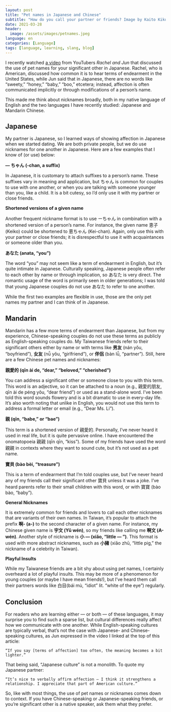 ```yaml
---
layout: post
title: "Pet names in Japanese and Chinese"
subtitle: "How do you call your partner or friends? Image by Kaito Kikuchi — Own Work"
date: 2021-03-28
header:
  image: /assets/images/petnames.jpeg
language: en
categories: [Language]
tags: [language, learning, slang, blog]
---
```


I recently watched [a video](https://www.youtube.com/watch?v=XfaifpRq9CA) from YouTubers _Rachel and Jun_ that discussed the use of pet names for your significant other in Japanese. Rachel, who is American, discussed how common it is to hear terms of endearment in the United States, while Jun said that in Japanese, there are no words like “sweety,” “honey,” “baby,” “boo,” etcetera; instead, affection is often communicated implicitly or through modifications of a person’s name.

This made me think about nicknames broadly, both in my native language of English and the two languages I have recently studied: Japanese and Mandarin Chinese.

## Japanese

My partner is Japanese, so I learned ways of showing affection in Japanese when we started dating. We are both private people, but we do use nicknames for one another in Japanese. Here are a few examples that I know of (or use) below:

**— ちゃん (-chan, a suffix)**

In Japanese, it is customary to attach suffixes to a person’s name. These suffixes vary in meaning and application, but ちゃん is common for couples to use with one another, or when you are talking with someone younger than you, like a child. It is a bit cutesy, so I’d only use it with my partner or close friends.

**Shortened versions of a given name**

Another frequent nickname format is to use ーちゃん in combination with a shortened version of a person’s name. For instance, the given name 恵子 (Keiko) could be shortened to 恵ちゃん (Kei-chan). Again, only use this with your partner or close friends; it is disrespectful to use it with acquaintances or someone older than you.

**あなた (anata, “you”)**

The word “you” may not seem like a term of endearment in English, but it’s quite intimate in Japanese. Culturally speaking, Japanese people often refer to each other by name or through implication, so あなた is very direct. The romantic usage of the word is primarily seen in older generations; I was told that young Japanese couples do not use あなた to refer to one another.

While the first two examples are flexible in use, those are the only pet names my partner and I can think of in Japanese.

## Mandarin

Mandarin has a few more terms of endearment than Japanese, but from my experience, Chinese-speaking couples do not use these terms as publicly as English-speaking couples do. My Taiwanese friends refer to their significant others either by name or with terms like **男友** (nán yǒu, “boyfriend”), **女友** (nǚ yǒu, “girlfriend”), or **伴侶** (bàn lǚ, “partner”). Still, here are a few Chinese pet names and nicknames:

**親愛的 (qīn ài de, “dear,” “beloved,” “cherished”)**

You can address a significant other or someone close to you with this term. This word is an adjective, so it can be attached to a noun (e.g., 親愛的朋友, qīn ài de péng yǒu, “dear friend”) or used as a stand-alone word. I’ve been told this word sounds flowery and is a bit dramatic to use in every-day life. It’s also worth noting that unlike in English, you would not use this term to address a formal letter or email (e.g., “Dear Ms. Li”).

**親 (qīn, “babe,” or “bae”)**

This term is a shortened version of 親愛的. Personally, I’ve never heard it used in real life, but it is quite pervasive online. I have encountered the onomatopoeia 親親 (qīn qīn, “kiss”). Some of my friends have used the word 親親 in contexts where they want to sound cute, but it’s not used as a pet name.


**寶貝 (bào bèi, “treasure”)**

This is a term of endearment that I’m told couples use, but I’ve never heard any of my friends call their significant other 寶貝 unless it was a joke. I’ve heard parents refer to their small children with this word, or with 寶寶 (bào bào, “baby”).

**General Nicknames**

It is extremely common for friends and lovers to call each other nicknames that are variants of their own names. In Taiwan, it’s popular to attach the prefix **啊- (a-)** to the second character of a given name. For instance, my Chinese given name is **宇文 (Yǔ wén)**, so my friends like calling me **啊文 (A-wén)**. Another style of nickname is **小 — (xiǎo, “little — ”)**. This format is used with more abstract nicknames, such as **小豬** (xiǎo zhū, “little pig,” the nickname of a celebrity in Taiwan).

**Playful Insults**

While my Taiwanese friends are a bit shy about using pet names, I certainly overheard a lot of playful insults. This may be more of a phenomenon for young couples (or maybe I have mean friends!), but I’ve heard them call their partners words like 白目(bái mù, “idiot” lit. “white of the eye”) regularly.

## Conclusion

For readers who are learning either — or both — of these languages, it may surprise you to find such a sparse list, but cultural differences really affect how we communicate with one another. While English-speaking cultures are typically verbal, that’s not the case with Japanese- and Chinese-speaking cultures, as Jun expressed in the video I linked at the top of this article:

```“If you say [terms of affection] too often, the meaning becomes a bit lighter.”```

That being said, “Japanese culture” is not a monolith. To quote my Japanese partner:

```“It’s nice to verbally affirm affection — I think it strengthens a relationship. I appreciate that part of American culture.”```

So, like with most things, the use of pet names or nicknames comes down to context. If you have Chinese-speaking or Japanese-speaking friends, or you’re significant other is a native speaker, ask them what they prefer.